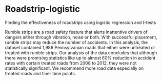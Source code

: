 # Roadstrip-logistic
Finding the effectiveness of roadstrips using logistic regression and t-tests

Rumble strips are a road safety feature that alerts inattentive drivers of dangers either through vibration, noise or both. With successful placement, rumble strips may reduce the number of accidents. In this analysis, the dataset contained 1,988 Pennsylvanian roads that either were untreated or treated with rumble strips. Our analysis of the data concludes that although there were promising statistics like up to almost 60% reduction in accident rates with certain treated roads from 2008 to 2012, they were not statistically significant. We recommend more road data especially on treated roads and finer time points. 
